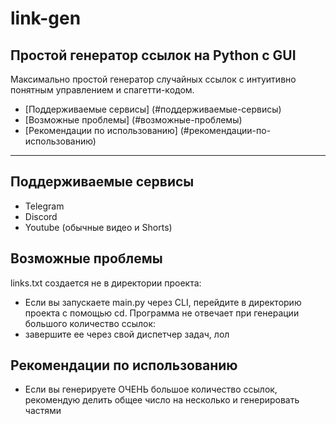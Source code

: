 # link-gen
## Простой генератор ссылок на Python с GUI

Максимально простой генератор случайных ссылок с интуитивно понятным управлением и спагетти-кодом.

- [Поддерживаемые сервисы] (#поддерживаемые-сервисы)
- [Возможные проблемы] (#возможные-проблемы)
- [Рекомендации по использованию] (#рекомендации-по-использованию)
***

## Поддерживаемые сервисы
- Telegram
- Discord
- Youtube (обычные видео и Shorts)

## Возможные проблемы
links.txt создается не в директории проекта:
- Если вы запускаете main.py через CLI, перейдите в директорию проекта с помощью cd.
Программа не отвечает при генерации большого количество ссылок:
- завершите ее через свой диспетчер задач, лол

## Рекомендации по использованию
- Если вы генерируете ОЧЕНЬ большое количество ссылок, рекомендую делить общее число на несколько и генерировать частями